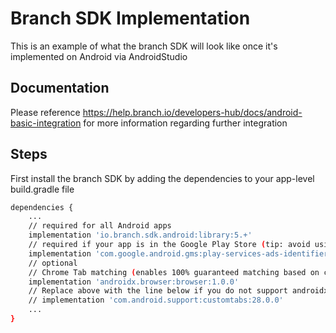 # Branch SDK Implementation
This is an example of what the branch SDK will look like once it's implemented on Android via AndroidStudio

## Documentation
Please reference https://help.branch.io/developers-hub/docs/android-basic-integration for more information regarding further integration

## Steps
First install the branch SDK by adding the dependencies to your app-level build.gradle file

```bash
dependencies {
    ...
    // required for all Android apps
    implementation 'io.branch.sdk.android:library:5.+'
    // required if your app is in the Google Play Store (tip: avoid using bundled play services libs)
    implementation 'com.google.android.gms:play-services-ads-identifier:17.1.0+'
    // optional
    // Chrome Tab matching (enables 100% guaranteed matching based on cookies)
    implementation 'androidx.browser:browser:1.0.0'
    // Replace above with the line below if you do not support androidx
    // implementation 'com.android.support:customtabs:28.0.0'
    ...
}
```
